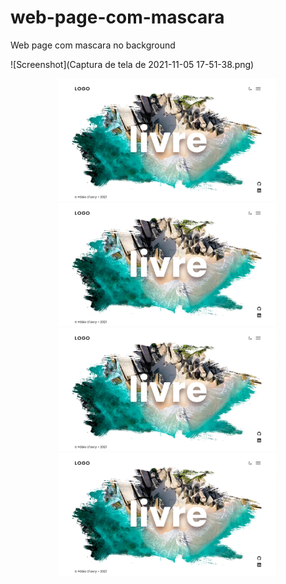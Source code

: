 # web-page-com-mascara
Web page com mascara no background

![Screenshot](Captura de tela de 2021-11-05 17-51-38.png)

<p align="center">
  <img src="Captura de tela de 2021-11-05 17-51-38.png" width="350" title="hover text">
  <img src="Captura de tela de 2021-11-05 17-51-38.png" width="350" alt="accessibility text">
  <img src="Captura de tela de 2021-11-05 17-51-38.png" width="350" alt="accessibility text">
  <img src="Captura de tela de 2021-11-05 17-51-38.png" width="350" alt="accessibility text">
</p>
